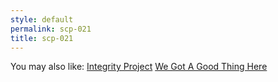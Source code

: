 ```yaml
---
style: default
permalink: scp-021
title: scp-021
---
```

You may also like:
[Integrity Project](http://scp-wiki.net/integrity-project)
[We Got A Good Thing Here](http://scp-wiki.net/we-got-a-good-thing-here)